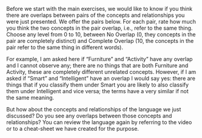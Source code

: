 Before we start with the main exercises, we would like to know if you think there are overlaps between pairs of the concepts and relationships you were just presented. We offer the pairs below. For each pair, rate how much you think the two concepts in the pair overlap, i.e., refer to the same thing. Choose any level from 0 to 10, between No Overlap (0, they concepts in the pair are completely distinct) and Complete Overlap (10, the concepts in the pair refer to the same thing in different words). 

For example, I am asked here if “Furniture” and “Activity” have any overlap and I cannot observe any; there are no things that are both Furniture and Activity, these are completely different unrelated concepts. However, if I am asked if “Smart” and “Intelligent” have an overlap I would say yes: there are things that if you classify them under Smart you are likely to also classify them under Intelligent and vice versa; the terms have a very similar if not the same meaning.

But how about the concepts and relationships of the language we just discussed? Do you see any overlaps between those concepts and relationships? You can review the language again by referring to the video or to a cheat-sheet we have created for the purpose.

